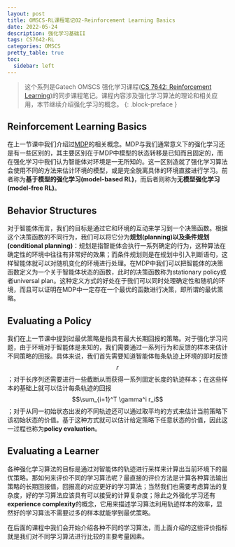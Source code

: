 ```yaml
---
layout: post
title: OMSCS-RL课程笔记02-Reinforcement Learning Basics
date: 2022-05-24
description: 强化学习基础II
tags: CS7642-RL
categories: OMSCS
pretty_table: true
toc:
  sidebar: left
---
```



> 这个系列是Gatech OMSCS 强化学习课程([CS 7642: Reinforcement Learning](https://omscs.gatech.edu/cs-7642-reinforcement-learning))的同步课程笔记。课程内容涉及强化学习算法的理论和相关应用，本节继续介绍强化学习的概念。
{: .block-preface }


## Reinforcement Learning Basics

在上一节课中我们介绍过[MDP](/blog/2022/OMSCS-RL-NOTES-01/#markov-decision-process)的相关概念。MDP与我们通常意义下的强化学习还是有一些区别的，其主要区别在于MDP中模型的状态转移是已知而且固定的，而在强化学习中我们认为智能体对环境是一无所知的。这一区别造就了强化学习算法会使用不同的方法来估计环境的模型，或是完全脱离具体的环境直接进行学习。前者称为**基于模型的强化学习(model-based RL)**，而后者则称为**无模型强化学习(model-free RL)**。

## Behavior Structures

对于智能体而言，我们的目标是通过它和环境的互动来学习到一个决策函数。根据这个决策函数的不同行为，我们可以将它分为**规划(planning)**以及**条件规划(conditional planning)**：规划是指智能体会执行一系列确定的行为，这种算法在确定性的环境中往往有非常好的效果；而条件规划则是在规划中引入判断语句，这样智能体就可以对随机变化的环境进行处理。在MDP中我们可以把智能体的决策函数定义为一个关于智能体状态的函数，此时的决策函数称为stationary policy或者universal plan。这种定义方式的好处在于我们可以同时处理确定性和随机的环境，而且可以证明在MDP中一定存在一个最优的函数进行决策，即所谓的最优策略。

## Evaluating a Policy

我们在上一节课中提到过最优策略是指具有最大长期回报的策略。对于强化学习问题，由于环境对于智能体是未知的，我们需要通过一系列行为和反馈的样本来估计不同策略的回报。具体来说，我们首先需要知道智能体每条轨迹上环境的即时反馈$$r$$；对于长序列还需要进行一些截断从而获得一系列固定长度的轨迹样本；在这些样本的基础上就可以估计每条轨迹的回报$$\sum_{i=1}^T \gamma^i r_i$$；对于从同一初始状态出发的不同轨迹还可以通过取平均的方式来估计当前策略下该初始状态的价值。基于这种方式就可以估计给定策略下任意状态的价值，因此这一过程也称为**policy evaluation**。

## Evaluating a Learner

各种强化学习算法的目标是通过对智能体的轨迹进行采样来计算出当前环境下的最优策略。那如何来评价不同的学习算法呢？最直接的评价方法是计算各种算法输出策略的长期回报值，回报高的对应更好的学习算法；当然我们也需要考虑算法的复杂度，好的学习算法应该具有可以接受的计算复杂度；除此之外强化学习还有**experience complexity**的概念，它用来描述学习算法利用轨迹样本的效率，显然好的学习算法不需要过多的样本就能学到最优策略。

在后面的课程中我们会开始介绍各种不同的学习算法，而上面介绍的这些评价指标就是我们对不同学习算法进行比较的主要考量因素。